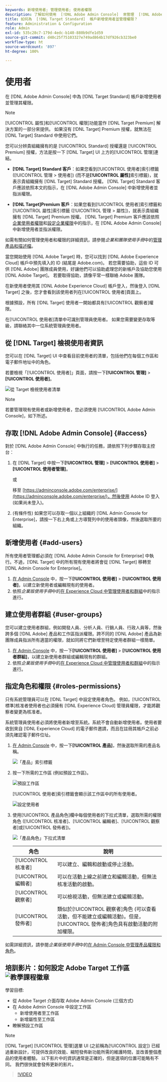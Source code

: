 ```yaml
---
keywords: 新增使用者; 管理使用者; 使用者權限
description: 了解如何使用  [!DNL Adobe Admin Console]  來管理  [!DNL Adobe Target Standard] 中的使用者及其權限和權利。
title: 如何為  [!DNL Target Standard]  帳戶新增使用者並管理權限？
feature: Administration & Configuration
role: Admin
exl-id: 535c28c7-179d-4edc-b140-880b9dfe1d59
source-git-commit: d40c25f75103327e749ad864b17df926cb323be0
workflow-type: ht
source-wordcount: '897'
ht-degree: 100%

---
```


# 使用者

在 [!DNL Adobe Admin Console] 中為 [!DNL Target Standard] 帳戶新增使用者並管理其權限。

>[!NOTE]
>
>[!UICONTROL 屬性]和[!UICONTROL 權限]功能當作 [!DNL Target Premium] 解決方案的一部分來提供。 如果沒有 [!DNL Target] Premium 授權，就無法在 [!DNL Target] Standard 中使用它們。 
>
>您可以分辨貴組織擁有的是 [!UICONTROL Standard] 授權還是 [!UICONTROL Premium] 授權，方法是按一下 [!DNL Target] UI 上方的[!UICONTROL 管理]連結。
>
>* **[!DNL Target] Standard 客戶**：如果您看到[!UICONTROL 使用者]索引標籤 ([!UICONTROL 管理 > 使用者]) (而不是&#x200B;**[!UICONTROL 屬性]**&#x200B;索引標籤)，就表示貴組織擁有 [!DNL Target] Standard 授權。 [!DNL Target] Standard 客戶應該依照本文的指示，在 [!DNL Adobe Admin Console] 中新增使用者並指派權限。
>
>* **[!DNL Target]Premium 客戶**：如果您看到[!UICONTROL 使用者]索引標籤和[!UICONTROL 屬性]索引標籤 ([!UICONTROL 管理 > 屬性])，就表示貴組織擁有 [!DNL Target] Premium 授權。 [!DNL Target] Premium 客戶應該依照[企業使用者權限](/help/main/administrating-target/c-user-management/property-channel/property-channel.md)和[設定企業權限](/help/main/administrating-target/c-user-management/property-channel/properties-overview.md)中的指示，在 [!DNL Adobe Admin Console] 中新增使用者並指派權限。
>
>如需有關如何管理使用者和權限的詳細資訊，請參閱&#x200B;*企業和團隊使用手冊*&#x200B;中的[管理產品和描述檔](https://helpx.adobe.com/enterprise/using/manage-products-and-profiles.html)。

當您開始使用 [!DNL Adobe Target] 時，您可以找到 [!DNL Adobe Experience Cloud] 帳戶中預先填入的 ID (結尾是 Adobe.com)。 若您需要協助，這些 ID 可供 [!DNL Adobe] 團隊成員使用，好讓他們可以協助處理您的新帳戶及協助您使用 [!DNL Adobe Target]。 若要取得協助，請像平常一樣聯絡 Adobe 團隊。

在新使用者使用其 [!DNL Adobe Experience Cloud] 帳戶登入，然後登入 [!DNL Target] 之後，您才會看到該使用者列在[!UICONTROL 使用者]頁面上。

根據預設，所有 [!DNL Target] 使用者一開始都具有[!UICONTROL 觀察者]權限。

在[!UICONTROL 使用者]清單中可識別管理員使用者。 如果您需要變更存取等級，請聯絡其中一位系統管理員使用者。

## 從 [!DNL Target] 檢視使用者資訊

您可以在 [!DNL Target] UI 中查看目前使用者的清單，包括他們在每個工作區和電子郵件地址中的角色。

若要檢視「[!UICONTROL 使用者]」頁面，請按一下&#x200B;**[!UICONTROL 管理]** > **[!UICONTROL 使用者]**。

![從 Target 檢視使用者清單](/help/main/administrating-target/c-user-management/c-user-management/assets/user-list-target.png)

>[!NOTE]
>
>若要管理現有使用者或新增使用者，您必須使用 [!UICONTROL Adobe Admin Console]，如下所述。

## 存取 [!DNL Adobe Admin Console] {#access}

對於 [!DNL Adobe Admin Console] 中執行的任務，請依照下列步驟存取主控台：

1. 在 [!DNL Target] 中按一下&#x200B;**[!UICONTROL 管理]** > **[!UICONTROL 使用者]** > **[!UICONTROL 使用者管理]**。

   或

   移至 [https://adminconsole.adobe.com/enterprise/](https://adminconsole.adobe.com/enterprise/)，然後使用 Adobe ID 登入 (如果尚未登入)。

1. (有條件性) 如果您可以存取一個以上組織的 [!DNL Admin Console for Enterprise]，請按一下右上角或上方導覽列中的使用者頭像，然後選取所要的組織。

## 新增使用者 {#add-users}

所有使用者管理都必須在 [!DNL Adobe Admin Console for Enterprise] 中執行。不過，[!DNL Target] 中的所有現有使用者將會從 [!DNL Target] 移轉至 [!DNL Admin Console for Enterprise]。

1. [在 Admin Console](/help/main/administrating-target/c-user-management/c-user-management/user-management.md#section_79796E0227D048F59BAE0AB02E544EBE) 中，按一下&#x200B;**[!UICONTROL 使用者]** > **[!UICONTROL 使用者]**，以建立新使用者或編輯現有的使用者。
1. 依照&#x200B;*企業版使用手冊*&#x200B;中的[在 Experience Cloud 中管理使用者和群組](https://helpx.adobe.com/enterprise/help/users.html)中的指示進行。

## 建立使用者群組 {#user-groups}

您可以建立使用者群組，例如開發人員、分析人員、行銷人員、行政人員等，然後跨多個 [!DNL Adobe] 產品和工作區指派權限。跨不同的 [!DNL Adobe] 產品為新團隊成員指派所有適當的權限，就如同將它們新增至特定使用者群組一樣簡單。

1. [在 Admin Console](/help/main/administrating-target/c-user-management/c-user-management/user-management.md#section_79796E0227D048F59BAE0AB02E544EBE) 中，按一下&#x200B;**[!UICONTROL 使用者]** > **[!UICONTROL 使用者群組]**，以建立新使用者群組或編輯現有的群組。
1. 依照&#x200B;*企業版使用手冊*&#x200B;中的[在 Experience Cloud 中管理使用者和群組](https://helpx.adobe.com/enterprise/help/users.html)中的指示進行。

## 指定角色和權限 {#roles-permissions}

只有系統管理員可以在 [!DNL Target] 中設定使用者角色。 例如，[!UICONTROL 標準]核准者使用者也必須擁有 [!DNL Experience Cloud] 管理員權限，才能將觀察者變更為核准者。

系統管理員使用者必須將使用者新增至系統。系統不會自動新增使用者。使用者要收到來自 [!DNL Experience Cloud] 的電子郵件邀請，而且在註冊其帳戶之前必須先確認電子郵件位址。

1. [在 Admin Console](/help/main/administrating-target/c-user-management/c-user-management/user-management.md#section_79796E0227D048F59BAE0AB02E544EBE) 中，按一下&#x200B;**[!UICONTROL 產品]**，然後選取所需的產品名稱。

   ![「產品」索引標籤](/help/main/administrating-target/c-user-management/c-user-management/assets/workspace-publisher.png)

1. 按一下所需的工作區 (例如預設工作區)。

   ![預設工作區](/help/main/administrating-target/c-user-management/c-user-management/assets/default-workspace-new.png)

   [!UICONTROL 使用者]索引標籤會顯示該工作區中的所有使用者。

   ![設定使用者](/help/main/administrating-target/c-user-management/c-user-management/assets/configuration_users-new-publisher.png)

1. 使用[!UICONTROL 產品角色]欄中每個使用者的下拉式清單，選取所需的權限角色 ([!UICONTROL 核准者]、[!UICONTROL 編輯者]、[!UICONTROL 觀察者]或[!UICONTROL 發佈者])。

   ![「產品角色」下拉式清單](/help/main/administrating-target/c-user-management/c-user-management/assets/product-role-new.png)

   | 角色 | 說明 |
   |--- |--- |
   | [!UICONTROL 核准者] | 可以建立、編輯和啟動或停止活動。 |
   | [!UICONTROL 編輯者] | 可以在活動上線之前建立和編輯活動，但無法核准活動的啟動。 |
   | [!UICONTROL 觀察者] | 可以檢視活動，但無法建立或編輯活動。 |
   | [!UICONTROL 發佈者] | 類似於[!UICONTROL 觀察者]角色 (可以查看活動，但不能建立或編輯活動)。但是，[!UICONTROL 發佈者]角色具有啟動活動的附加權限。 |

如需詳細資訊，請參閱&#x200B;*企業版使用手冊*&#x200B;中的[在 Admin Console 中管理產品權限和角色](https://helpx.adobe.com/enterprise/help/manage-permissions-and-roles.html)。

## 培訓影片：如何設定 Adobe Target 工作區 ![教學課程徽章](/help/main/assets/tutorial.png)

學習目標:

* 從 Adobe Target 介面存取 Adobe Admin Console (三個方式)
* 在 Adobe Admin Console 中設定工作區
   * 新增使用者至工作區
   * 新增屬性至工作區
* 瞭解預設工作區

>[!NOTE]
>
>[!DNL Target] [!UICONTROL 管理]選單 UI (之前稱為[!UICONTROL 設定]) 已經過重新設計，可提供改良的效能、縮短發佈新功能所需的維護時間，並改善整個產品的使用者體驗。 以下影片中的資訊通常是正確的，但是選項的位置可能略有不同。 我們很快就會發佈更新的影片。

>[!VIDEO](https://video.tv.adobe.com/v/19463/)
